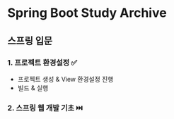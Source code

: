 # Spring Boot Study Archive

## 스프링 입문 
### 1. 프로젝트 환경설정 ✅ 
* 프로젝트 생성 & View 환경설정 진행
* 빌드 & 실행

### 2. 스프링 웹 개발 기초 ⏭️